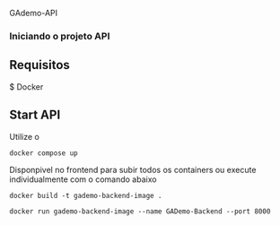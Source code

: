GAdemo-API

### Iniciando o projeto API

## Requisitos

$ Docker

## Start API

Utilize o 
```
docker compose up 
```
Disponpivel no frontend para subir todos os containers ou execute individualmente com o comando abaixo

```
docker build -t gademo-backend-image .
```
```
docker run gademo-backend-image --name GADemo-Backend --port 8000 
```
